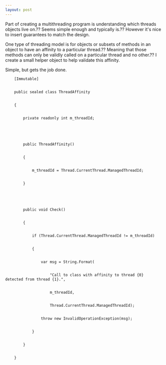 ```yaml
---
layout: post
---
```

Part of creating a multithreading program is understanding which threads
objects live on.?? Seems simple enough and typically is.?? However it's nice to
insert guarantees to match the design.

One type of threading model is for objects or subsets of methods in an object
to have an affinity to a particular thread.?? Meaning that those methods can
only be validly called on a particular thread and no other.?? I create a small
helper object to help validate this affinity.

Simple, but gets the job done.

    
    
        [Immutable]


        public sealed class ThreadAffinity


        {


            private readonly int m_threadId;


    


            public ThreadAffinity()


            {


                m_threadId = Thread.CurrentThread.ManagedThreadId;


            }


    


            public void Check()


            {


                if (Thread.CurrentThread.ManagedThreadId != m_threadId)


                {


                    var msg = String.Format(


                        "Call to class with affinity to thread {0} detected from thread {1}.",


                        m_threadId,


                        Thread.CurrentThread.ManagedThreadId);


                    throw new InvalidOperationException(msg);


                }


            }


        }

